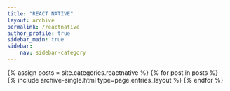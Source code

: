 ```yaml
---
title: "REACT NATIVE"
layout: archive
permalink: /reactnative
author_profile: true
sidebar_main: true
sidebar:
    nav: sidebar-category
---
```


{% assign posts = site.categories.reactnative %}
{% for post in posts %} {% include archive-single.html type=page.entries_layout %} {% endfor %}
